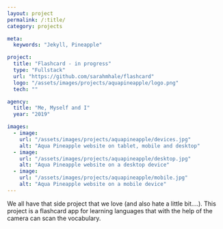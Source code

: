 ```yaml
---
layout: project
permalink: /:title/
category: projects

meta:
  keywords: "Jekyll, Pineapple"

project:
  title: "Flashcard - in progress"
  type: "Fullstack"
  url: "https://github.com/sarahmhale/flashcard"
  logo: "/assets/images/projects/aquapineapple/logo.png"
  tech: ""

agency:
  title: "Me, Myself and I"
  year: "2019"

images:
  - image:
    url: "/assets/images/projects/aquapineapple/devices.jpg"
    alt: "Aqua Pineapple website on tablet, mobile and desktop"
  - image:
    url: "/assets/images/projects/aquapineapple/desktop.jpg"
    alt: "Aqua Pineapple website on a desktop device"
  - image:
    url: "/assets/images/projects/aquapineapple/mobile.jpg"
    alt: "Aqua Pineapple website on a mobile device"
---
```

<p>We all have that side project that we love (and also hate a little bit....). This project is a flashcard app for learning languages that with the help of the camera can scan the vocabulary.</p>